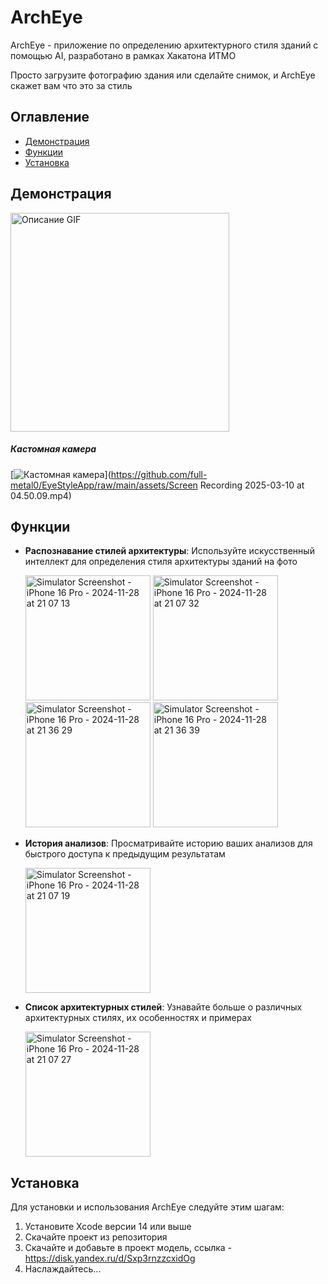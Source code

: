 # ArchEye
ArchEye - приложение по определению архитектурного стиля зданий с помощью AI, разработано в рамках Хакатона ИТМО

Просто загрузите фотографию здания или сделайте снимок, и ArchEye скажет вам что это за стиль

## Оглавление

- [Демонстрация](#демонстрация)
- [Функции](#функции)
- [Установка](#установка)

## Демонстрация 

<img src="Screen%20Recording%202024-11-28%20at%2021.34.18.gif" alt="Описание GIF" width="350" />

##### Кастомная камера

[![Кастомная камера](https://github.com/ArchEye-Team/architectural_styles_recognition/assets/62216629/727dca45-8bbf-4af8-b30b-5362b2b3f1be.png)](https://github.com/full-metal0/EyeStyleApp/raw/main/assets/Screen Recording 2025-03-10 at 04.50.09.mp4)



## Функции

- **Распознавание стилей архитектуры**: Используйте искусственный интеллект для определения стиля архитектуры зданий на фото
  
  <img src="https://github.com/user-attachments/assets/fb688ee4-1225-44a8-a361-2d6feebebd71" alt="Simulator Screenshot - iPhone 16 Pro - 2024-11-28 at 21 07 13" width="200">

  <img src="https://github.com/user-attachments/assets/1adc1604-cde6-43dd-895c-21b1b6a7d41a" alt="Simulator Screenshot - iPhone 16 Pro - 2024-11-28 at 21 07 32" width="200">

  <img src="https://github.com/user-attachments/assets/1869a512-1c03-409e-b3b0-0eb23eb3fe6c" alt="Simulator Screenshot - iPhone 16 Pro - 2024-11-28 at 21 36 29" width="200">
  <img src="https://github.com/user-attachments/assets/01105a83-eed4-4563-892b-9e4fdc13de1c" alt="Simulator Screenshot - iPhone 16 Pro - 2024-11-28 at 21 36 39" width="200">

- **История анализов**: Просматривайте историю ваших анализов для быстрого доступа к предыдущим результатам

  <img src="https://github.com/user-attachments/assets/ff0c0126-5c70-417a-8587-06f16d43ea4b" alt="Simulator Screenshot - iPhone 16 Pro - 2024-11-28 at 21 07 19" width="200">

- **Список архитектурных стилей**: Узнавайте больше о различных архитектурных стилях, их особенностях и примерах

  <img src="https://github.com/user-attachments/assets/54b606b5-9306-4170-9a53-32a0e60bbc1c" alt="Simulator Screenshot - iPhone 16 Pro - 2024-11-28 at 21 07 27" width="200">


## Установка

Для установки и использования ArchEye следуйте этим шагам:

1. Установите Xcode версии 14 или выше
2. Скачайте проект из репозитория
3. Скачайте и добавьте в проект модель, ссылка - https://disk.yandex.ru/d/Sxp3rnzzcxidOg
4. Наслаждайтесь...
